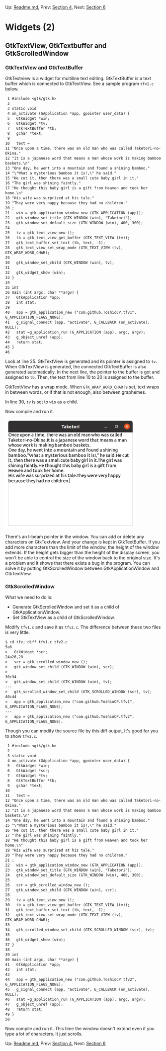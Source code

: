 Up: [Readme.md](../Readme.md),  Prev: [Section 4](sec4.md), Next: [Section 6](sec6.md)

# Widgets (2)

## GtkTextView, GtkTextbuffer and GtkScrolledWindow

### GtkTextView and GtkTextBuffer

GtkTextview is a widget for multiline text editing.
GtkTextBuffer is a text buffer which is connected to GtkTextView.
See a sample program `tfv1.c` below.

     1 #include <gtk/gtk.h>
     2 
     3 static void
     4 on_activate (GApplication *app, gpointer user_data) {
     5   GtkWidget *win;
     6   GtkWidget *tv;
     7   GtkTextBuffer *tb;
     8   gchar *text;
     9 
    10   text = 
    11 "Once upon a time, there was an old man who was called Taketori-no-Okina."
    12 "It is a japanese word that means a man whose work is making bamboo baskets.\n"
    13 "One day, he went into a mountain and found a shining bamboo."
    14 "\"What a mysterious bamboo it is!,\" he said."
    15 "He cut it, then there was a small cute baby girl in it."
    16 "The girl was shining faintly."
    17 "He thought this baby girl is a gift from Heaven and took her home.\n"
    18 "His wife was surprized at his tale."
    19 "They were very happy because they had no children."
    20 ;
    21   win = gtk_application_window_new (GTK_APPLICATION (app));
    22   gtk_window_set_title (GTK_WINDOW (win), "Taketori");
    23   gtk_window_set_default_size (GTK_WINDOW (win), 400, 300);
    24 
    25   tv = gtk_text_view_new ();
    26   tb = gtk_text_view_get_buffer (GTK_TEXT_VIEW (tv));
    27   gtk_text_buffer_set_text (tb, text, -1);
    28   gtk_text_view_set_wrap_mode (GTK_TEXT_VIEW (tv), GTK_WRAP_WORD_CHAR);
    29 
    30   gtk_window_set_child (GTK_WINDOW (win), tv);
    31 
    32   gtk_widget_show (win);
    33 }
    34 
    35 int
    36 main (int argc, char **argv) {
    37   GtkApplication *app;
    38   int stat;
    39 
    40   app = gtk_application_new ("com.github.ToshioCP.tfv1", G_APPLICATION_FLAGS_NONE);
    41   g_signal_connect (app, "activate", G_CALLBACK (on_activate), NULL);
    42   stat =g_application_run (G_APPLICATION (app), argc, argv);
    43   g_object_unref (app);
    44   return stat;
    45 }
    46 

Look at line 25.
GtkTextView is generated and its pointer is assigned to `tv`.
When GtkTextView is generated, the connected GtkTextBuffer is also generated automatically.
In the next line, the pointer to the buffer is got and assigned to `tb`.
Then, the text from line 10 to 20 is assigned to the buffer.

GtkTextView has a wrap mode.
When `GTK_WRAP_WORD_CHAR` is set, text wraps in between words, or if that is not enough, also between graphemes.

In line 30, `tv` is set to `win` as a child.

Now compile and run it.

![GtkTextView](../image/screenshot_tfv1.png)

There's an I-beam pointer in the window.
You can add or delete any characters on GtkTextview.
And your change is kept in GtkTextBuffer.
If you add more characters than the limit of the window, the height of the window extends.
If the height gets bigger than the height of the display screen, you won't be able to control the size of the window back to the original size.
It's a problem and it shows that there exists a bug in the program.
You can solve it by putting GtkScrolledWindow between GtkApplicationWindow and GtkTextView.

### GtkScrolledWindow

What we need to do is:

- Generate GtkScrolledWindow and set it as a child of GtkApplicationWindow.
- Set GtkTextView as a child of GtkScrolledWindow.

Modify `tfv1.c` and save it as `tfv2.c`.
The difference between these two files is very little.

    $ cd tfv; diff tfv1.c tfv2.c
    5a6
    >   GtkWidget *scr;
    24a26,28
    >   scr = gtk_scrolled_window_new ();
    >   gtk_window_set_child (GTK_WINDOW (win), scr);
    > 
    30c34
    <   gtk_window_set_child (GTK_WINDOW (win), tv);
    ---
    >   gtk_scrolled_window_set_child (GTK_SCROLLED_WINDOW (scr), tv);
    40c44
    <   app = gtk_application_new ("com.github.ToshioCP.tfv1", G_APPLICATION_FLAGS_NONE);
    ---
    >   app = gtk_application_new ("com.github.ToshioCP.tfv2", G_APPLICATION_FLAGS_NONE);

Though you can modify the source file by this diff output, It's good for you to show `tfv2.c`.

     1 #include <gtk/gtk.h>
     2 
     3 static void
     4 on_activate (GApplication *app, gpointer user_data) {
     5   GtkWidget *win;
     6   GtkWidget *scr;
     7   GtkWidget *tv;
     8   GtkTextBuffer *tb;
     9   gchar *text;
    10 
    11   text = 
    12 "Once upon a time, there was an old man who was called Taketori-no-Okina."
    13 "It is a japanese word that means a man whose work is making bamboo baskets.\n"
    14 "One day, he went into a mountain and found a shining bamboo."
    15 "\"What a mysterious bamboo it is!,\" he said."
    16 "He cut it, then there was a small cute baby girl in it."
    17 "The girl was shining faintly."
    18 "He thought this baby girl is a gift from Heaven and took her home.\n"
    19 "His wife was surprized at his tale."
    20 "They were very happy because they had no children."
    21 ;
    22   win = gtk_application_window_new (GTK_APPLICATION (app));
    23   gtk_window_set_title (GTK_WINDOW (win), "Taketori");
    24   gtk_window_set_default_size (GTK_WINDOW (win), 400, 300);
    25 
    26   scr = gtk_scrolled_window_new ();
    27   gtk_window_set_child (GTK_WINDOW (win), scr);
    28 
    29   tv = gtk_text_view_new ();
    30   tb = gtk_text_view_get_buffer (GTK_TEXT_VIEW (tv));
    31   gtk_text_buffer_set_text (tb, text, -1);
    32   gtk_text_view_set_wrap_mode (GTK_TEXT_VIEW (tv), GTK_WRAP_WORD_CHAR);
    33 
    34   gtk_scrolled_window_set_child (GTK_SCROLLED_WINDOW (scr), tv);
    35 
    36   gtk_widget_show (win);
    37 }
    38 
    39 int
    40 main (int argc, char **argv) {
    41   GtkApplication *app;
    42   int stat;
    43 
    44   app = gtk_application_new ("com.github.ToshioCP.tfv2", G_APPLICATION_FLAGS_NONE);
    45   g_signal_connect (app, "activate", G_CALLBACK (on_activate), NULL);
    46   stat =g_application_run (G_APPLICATION (app), argc, argv);
    47   g_object_unref (app);
    48   return stat;
    49 }
    50 

Now compile and run it.
This time the window doesn't extend even if you type a lot of characters.
It just scrolls.


Up: [Readme.md](../Readme.md),  Prev: [Section 4](sec4.md), Next: [Section 6](sec6.md)
